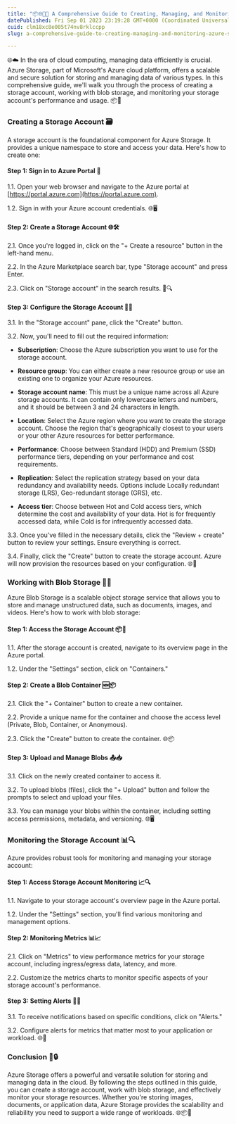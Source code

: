 ```yaml
---
title: "📦🌐👨‍💻 A Comprehensive Guide to Creating, Managing, and Monitoring Azure Storage Accounts and Blob Storage 🚀🔍📊"
datePublished: Fri Sep 01 2023 23:19:28 GMT+0000 (Coordinated Universal Time)
cuid: clm18xc8e005t74nv8rklccpp
slug: a-comprehensive-guide-to-creating-managing-and-monitoring-azure-storage-accounts-and-blob-storage

---
```


🌐☁️ In the era of cloud computing, managing data efficiently is crucial. Azure Storage, part of Microsoft's Azure cloud platform, offers a scalable and secure solution for storing and managing data of various types. In this comprehensive guide, we'll walk you through the process of creating a storage account, working with blob storage, and monitoring your storage account's performance and usage. 📦🏢

### **Creating a Storage Account** 🗃️

A storage account is the foundational component for Azure Storage. It provides a unique namespace to store and access your data. Here's how to create one:

#### **Step 1: Sign in to Azure Portal** 🔐

1.1. Open your web browser and navigate to the Azure portal at [https://portal.azure.com](https://portal.azure.com).

1.2. Sign in with your Azure account credentials. 🌐🖥️

#### **Step 2: Create a Storage Account** 🌐🛠️

2.1. Once you're logged in, click on the "+ Create a resource" button in the left-hand menu.

2.2. In the Azure Marketplace search bar, type "Storage account" and press Enter.

2.3. Click on "Storage account" in the search results. 📂🔍

#### **Step 3: Configure the Storage Account** 🚀📝

3.1. In the "Storage account" pane, click the "Create" button.

3.2. Now, you'll need to fill out the required information:

   - **Subscription**: Choose the Azure subscription you want to use for the storage account.
   
   - **Resource group**: You can either create a new resource group or use an existing one to organize your Azure resources.
   
   - **Storage account name**: This must be a unique name across all Azure storage accounts. It can contain only lowercase letters and numbers, and it should be between 3 and 24 characters in length.
   
   - **Location**: Select the Azure region where you want to create the storage account. Choose the region that's geographically closest to your users or your other Azure resources for better performance.
   
   - **Performance**: Choose between Standard (HDD) and Premium (SSD) performance tiers, depending on your performance and cost requirements.
   
   - **Replication**: Select the replication strategy based on your data redundancy and availability needs. Options include Locally redundant storage (LRS), Geo-redundant storage (GRS), etc.
   
   - **Access tier**: Choose between Hot and Cold access tiers, which determine the cost and availability of your data. Hot is for frequently accessed data, while Cold is for infrequently accessed data.

3.3. Once you've filled in the necessary details, click the "Review + create" button to review your settings. Ensure everything is correct.

3.4. Finally, click the "Create" button to create the storage account. Azure will now provision the resources based on your configuration. 🌐🌟

### **Working with Blob Storage** 📂📁

Azure Blob Storage is a scalable object storage service that allows you to store and manage unstructured data, such as documents, images, and videos. Here's how to work with blob storage:

#### **Step 1: Access the Storage Account** 📦🏢

1.1. After the storage account is created, navigate to its overview page in the Azure portal.

1.2. Under the "Settings" section, click on "Containers."

#### **Step 2: Create a Blob Container** 🆕📦

2.1. Click the "+ Container" button to create a new container.

2.2. Provide a unique name for the container and choose the access level (Private, Blob, Container, or Anonymous).

2.3. Click the "Create" button to create the container. 🌐📦

#### **Step 3: Upload and Manage Blobs** 📤📥

3.1. Click on the newly created container to access it.

3.2. To upload blobs (files), click the "+ Upload" button and follow the prompts to select and upload your files.

3.3. You can manage your blobs within the container, including setting access permissions, metadata, and versioning. 🌐🖥️

### **Monitoring the Storage Account** 📊🔍

Azure provides robust tools for monitoring and managing your storage account:

#### **Step 1: Access Storage Account Monitoring** 📈🔍

1.1. Navigate to your storage account's overview page in the Azure portal.

1.2. Under the "Settings" section, you'll find various monitoring and management options.

#### **Step 2: Monitoring Metrics** 📊📈

2.1. Click on "Metrics" to view performance metrics for your storage account, including ingress/egress data, latency, and more.

2.2. Customize the metrics charts to monitor specific aspects of your storage account's performance.

#### **Step 3: Setting Alerts** 🚨📩

3.1. To receive notifications based on specific conditions, click on "Alerts."

3.2. Configure alerts for metrics that matter most to your application or workload. 🌐🚀

### **Conclusion** 🌟🔒

Azure Storage offers a powerful and versatile solution for storing and managing data in the cloud. By following the steps outlined in this guide, you can create a storage account, work with blob storage, and effectively monitor your storage resources. Whether you're storing images, documents, or application data, Azure Storage provides the scalability and reliability you need to support a wide range of workloads. 🌐📦🚀